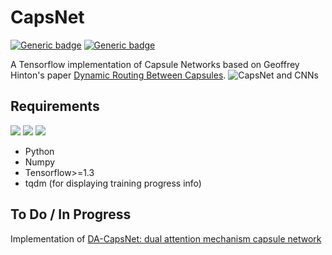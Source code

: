 # CapsNet
[![Generic badge](https://img.shields.io/badge/CAPSULE-NETWORK-BLUE.svg)](https://shields.io/)
[![Generic badge](https://img.shields.io/badge/DEEP-LEARNING-<BLUE>.svg)](https://shields.io/)

A Tensorflow implementation of Capsule Networks based on Geoffrey Hinton's paper [Dynamic Routing Between Capsules](https://arxiv.org/abs/1710.09829). 
![CapsNet and CNNs](/CapsNet/images/CapsNetVsCNNs.jpg)

## Requirements
![](https://img.shields.io/badge/Language-PYTHON-orange.svg)
![](https://img.shields.io/badge/Framework-Tensorflow-orange.svg)
![](https://img.shields.io/badge/Tensorborad-blue.svg)

<ul>
<li>Python</li>
<li>Numpy</li>
<li>Tensorflow>=1.3</li>
<li>tqdm (for displaying training progress info)</li>
</ul>



## To Do / In Progress
Implementation of [DA-CapsNet: dual attention mechanism capsule network](https://www.nature.com/articles/s41598-020-68453-w)


